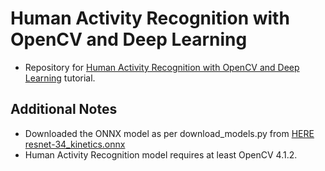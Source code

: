 # Human Activity Recognition with OpenCV and Deep Learning
- Repository for [Human Activity Recognition with OpenCV and Deep Learning](https://www.pyimagesearch.com/2019/11/25/human-activity-recognition-with-opencv-and-deep-learning/) tutorial.

## Additional Notes
- Downloaded the ONNX model as per download_models.py from [HERE resnet-34_kinetics.onnx](https://www.dropbox.com/s/065l4vr8bptzohb/resnet-34_kinetics.onnx?dl=1')
- Human Activity Recognition model requires at least OpenCV 4.1.2.
